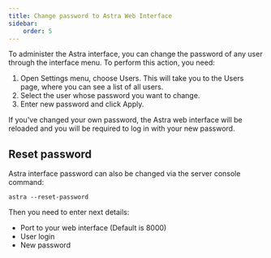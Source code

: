 ```yaml
---
title: Change password to Astra Web Interface
sidebar:
    order: 5
---
```


To administer the Astra interface, you can change the password of any user through the interface menu. To perform this action, you need:

1. Open Settings menu, choose Users. This will take you to the Users page, where you can see a list of all users.
2. Select the user whose password you want to change.
3. Enter new password and click Apply.

If you've changed your own password, the Astra web interface will be reloaded and you will be required to log in with your new password.

## Reset password

Astra interface password can also be changed via the server console command:

```
astra --reset-password
```

Then you need to enter next details:

- Port to your web interface (Default is 8000)
- User login
- New password
